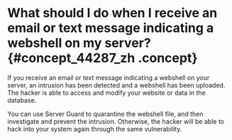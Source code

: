 # What should I do when I receive an email or text message indicating a webshell on my server? {#concept_44287_zh .concept}

If you receive an email or text message indicating a webshell on your server, an intrusion has been detected and a webshell has been uploaded. The hacker is able to access and modify your website or data in the database.

You can use Server Guard to quarantine the webshell file, and then investigate and prevent the intrusion. Otherwise, the hacker will be able to hack into your system again through the same vulnerability.

